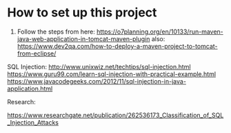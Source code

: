 # How to set up this project

1) Follow the steps from here:
https://o7planning.org/en/10133/run-maven-java-web-application-in-tomcat-maven-plugin
also: https://www.dev2qa.com/how-to-deploy-a-maven-project-to-tomcat-from-eclipse/





SQL Injection:
http://www.unixwiz.net/techtips/sql-injection.html
https://www.guru99.com/learn-sql-injection-with-practical-example.html
https://www.javacodegeeks.com/2012/11/sql-injection-in-java-application.html




Research:

https://www.researchgate.net/publication/262536173_Classification_of_SQL_Injection_Attacks